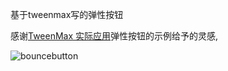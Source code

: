 基于tweenmax写的弹性按钮

感谢[TweenMax 实际应用](https://www.tweenmax.com.cn/cool/)弹性按钮的示例给予的灵感,

![bouncebutton](D:\viola\tweenMaxdemo\bouncebutton\bouncebutton.gif)